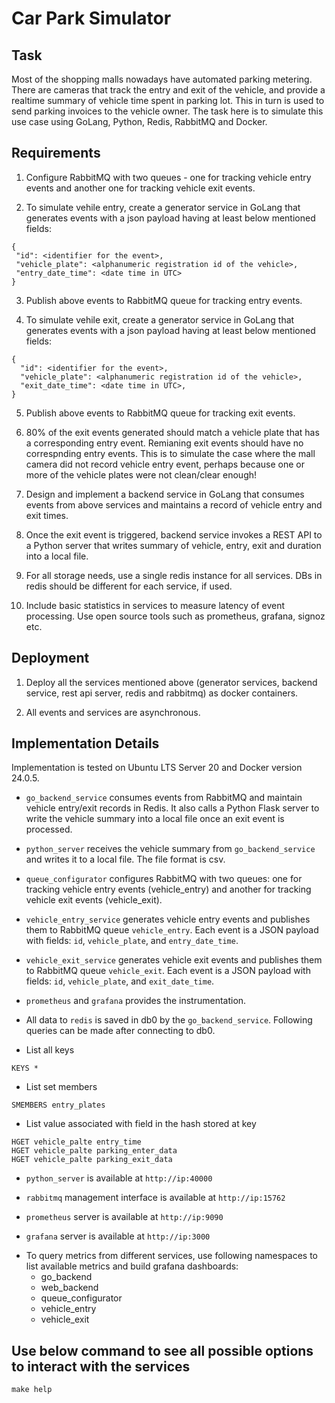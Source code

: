 # Car Park Simulator

## Task
Most of the shopping malls nowadays have automated parking metering. There are cameras that track
the entry and exit of the vehicle, and provide a realtime summary of vehicle time spent in parking
lot. This in turn is used to send parking invoices to the vehicle owner. The task here is to
simulate this use case using GoLang, Python, Redis, RabbitMQ and Docker.

## Requirements
1. Configure RabbitMQ with two queues - one for tracking vehicle entry events and another one for
tracking vehicle exit events.

2. To simulate vehile entry, create a generator service in GoLang that generates events with a json
payload having at least below mentioned fields:

 ```
{
  "id": <identifier for the event>,
  "vehicle_plate": <alphanumeric registration id of the vehicle>,
  "entry_date_time": <date time in UTC>
}
```

3. Publish above events to RabbitMQ queue for tracking entry events.

4. To simulate vehile exit, create a generator service in GoLang that generates events with a json
payload having at least below mentioned fields:

```
{
  "id": <identifier for the event>,
  "vehicle_plate": <alphanumeric registration id of the vehicle>,
  "exit_date_time": <date time in UTC>,
}
```

5. Publish above events to RabbitMQ queue for tracking exit events.

6. 80% of the exit events generated should match a vehicle plate that has a corresponding entry
event. Remianing exit events should have no correspnding entry events. This is to simulate the case
where the mall camera did not record vehicle entry event, perhaps because one or more of the vehicle
plates were not clean/clear enough!

7. Design and implement a backend service in GoLang that consumes events from above services and
maintains a record of vehicle entry and exit times.

8. Once the exit event is triggered, backend service invokes a REST API to a Python server that
writes summary of vehicle, entry, exit and duration into a local file.

9. For all storage needs, use a single redis instance for all services. DBs in redis should be
different for each service, if used.

10. Include basic statistics in services to measure latency of event processing. Use open source
tools such as prometheus, grafana, signoz etc.

## Deployment

1. Deploy all the services mentioned above (generator services, backend service, rest api server,
redis and rabbitmq) as docker containers.

2. All events and services are asynchronous.

## Implementation Details
Implementation is tested on Ubuntu LTS Server 20 and Docker version 24.0.5.

* `go_backend_service` consumes events from RabbitMQ and maintain vehicle entry/exit records
in Redis. It also calls a Python Flask server to write the vehicle summary into a local file
once an exit event is processed.

* `python_server` receives the vehicle summary from `go_backend_service` and writes it to a local
file. The file format is csv.

* `queue_configurator` configures RabbitMQ with two queues: one for tracking vehicle entry
events (vehicle_entry) and another for tracking vehicle exit events (vehicle_exit).

* `vehicle_entry_service` generates vehicle entry events and publishes them to RabbitMQ queue
`vehicle_entry`. Each event is a JSON payload with fields: `id`, `vehicle_plate`, and
`entry_date_time`.

* `vehicle_exit_service` generates vehicle exit events and publishes them to RabbitMQ queue
`vehicle_exit`. Each event is a JSON payload with fields: `id`, `vehicle_plate`, and
`exit_date_time`.

* `prometheus` and `grafana` provides the instrumentation.

* All data to `redis` is saved in db0 by the `go_backend_service`. Following queries can
be made after connecting to db0.

- List all keys
```
KEYS *
```
- List set members
```
SMEMBERS entry_plates
```
- List value associated with field in the hash stored at key
```
HGET vehicle_palte entry_time
HGET vehicle_palte parking_enter_data
HGET vehicle_palte parking_exit_data
```

* `python_server` is available at `http://ip:40000`

* `rabbitmq` management interface is available at `http://ip:15762`

* `prometheus` server is available at `http://ip:9090`

* `grafana` server is available at `http://ip:3000`

- To query metrics from different services, use following namespaces to list available metrics and
  build grafana dashboards:
    - go_backend
    - web_backend
    - queue_configurator
    - vehicle_entry
    - vehicle_exit

## Use below command to see all possible options to interact with the services
```
make help
```
